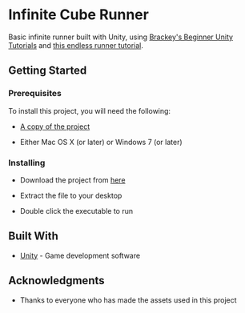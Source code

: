 # Infinite Cube Runner

Basic infinite runner built with Unity, using [Brackey's Beginner Unity Tutorials](https://www.youtube.com/playlist?list=PLPV2KyIb3jR5QFsefuO2RlAgWEz6EvVi6) and [this endless runner tutorial](https://www.youtube.com/watch?v=HIsEqKPoJXM).

## Getting Started

### Prerequisites

To install this project, you will need the following:

* [A copy of the project](https://github.com/Dergo32/Infinite-Cube-Runner/releases/tag/v1.0)

* Either Mac OS X (or later) or Windows 7 (or later)

### Installing

* Download the project from [here](https://github.com/Dergo32/Infinite-Cube-Runner/releases/tag/v1.0)

* Extract the file to your desktop

* Double click the executable to run

## Built With

* [Unity](https://unity3d.com/) - Game development software

## Acknowledgments

* Thanks to everyone who has made the assets used in this project

